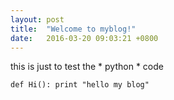 ```yaml
---
layout: post
title:  "Welcome to myblog!"
date:   2016-03-20 09:03:21 +0800
---
```


this is just to test the * python * code

`
def Hi():
    print "hello my blog"
`
